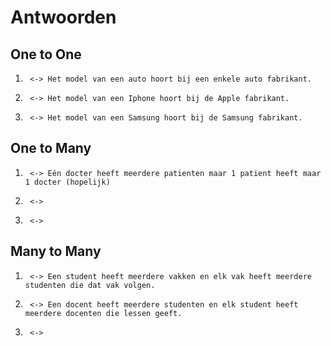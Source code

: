 # Antwoorden

## One to One
1.      <-> Het model van een auto hoort bij een enkele auto fabrikant.
2.      <-> Het model van een Iphone hoort bij de Apple fabrikant.
3.      <-> Het model van een Samsung hoort bij de Samsung fabrikant.

## One to Many
1.      <-> Eén docter heeft meerdere patienten maar 1 patient heeft maar 1 docter (hopelijk)
2.      <->
3.      <->
   
## Many to Many
1.      <-> Een student heeft meerdere vakken en elk vak heeft meerdere studenten die dat vak volgen.
2.      <-> Een docent heeft meerdere studenten en elk student heeft meerdere docenten die lessen geeft.
3.      <->